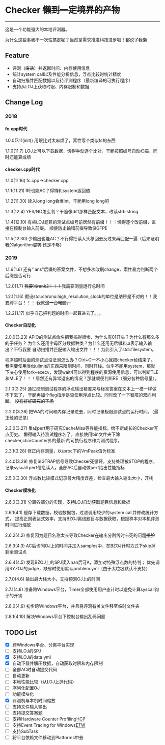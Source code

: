 # Checker ~~懒到一定境界的产物~~
-------------------
这是一个功能强大的本地评测器。

为什么这些事我不一次性搞定呢？当然是需求推进科技进步啦！~~都说了我懒~~

## Feature

- 评测（~~废话~~）并返回时间、内存使用信息
- 统计system call以及性能分析信息，浮点比较时统计精度
- 自动扫描并匹配数据以及待评测程序（最新编译的可执行程序）
- 支持从LOJ上获取时限、内存限制和数据

## Change Log
### 2018

#### fc.cpp时代

1.0.0(7.11(init)) 用眼比对太麻烦了，索性写个类似fc的东西

1.1.0(11.7)
LOJ上可以下载数据，懒得手动逐个比对，干脆按照编号自动扫描，同时还能算成绩

#### checker.cpp时代

1.1.0(11.16) fc.cpp->checker.cpp

1.1.1(11.21) RE也能AC？得特判system返回值

1.1.2(11.30) 读入long long会爆int，干脆用long long吧

1.1.3(12.4)
YES/NO怎么判？干脆像diff那样匹配文本，改读std::string

1.1.4(12.10)
有些LOJ题目的测试点编号前居然有前缀！！！懒得逐个改前缀，直接在控制台输入前缀。
顺便防止输错前缀导致SIGFPE

1.1.5(12.30)
少输出也能AC？不行得把读入头移回去反过来再匹配一遍（后来证明我的algorithm姿势
还是不够）

### 2019

1.1.6(1.6)
还有".ans"后缀的答案文件，不想多次改刷change，索性暴力判断两个后缀是否可行

1.2.0(1.7) ~~我要当rank2！！！~~我需要测量运行总时间

1.2.1(1.16)
假设std::chrono:high_resolution_clock的单位是纳秒是不对的！！我要跨平台！！！
~~我就这一台电脑。~~

1.2.2(1.17) 似乎自己把判题的时间一起算进去了。。。

#### Checker自动化

2.0.0(3.23)
APIO的测试点命名把我搞得很惨，为什么有01开头？为什么有那么多的子任务？
为什么还用字母区分数据种类？为什么还用无后缀和.a表示输入输出？不行我要
自动扫描并匹配输入输出文件！！！为此引入了std::filesystem。

程序超时后面的测试点没法测怎么办？Ctrl+C一不小心就把checker给结束了。
我需要使用类似ulimit的东西来限制时间，同时开栈。似乎不能用system，那就
下决心使用fork+execv，发现wait4可以得到程序的资源使用信息，可以判断TLE
和MLE了！！！居然还有异常退出的情况？那就顺便判断RE（细分各种信号量）。

2.1.0(3.25)
通过控制测试程序的浮点输出精度来与标准答案在文本上一模一样做不下去了，
干脆再加个flag指示是否使用浮点比较。同时改了一下智障的双向判断。
~~没有好好研究<algorithm>的下场~~

2.2.0(3.26)
把WA的时间和内存记录进去，同时记录极限测试点的运行时间。（最正经的记录）

2.3.0(3.27)
集成perf用于研究CacheMiss等性能指标。给不断成长的Checker写点历史。
懒得输入待测试程序名了，直接使用bin文件夹下除checker,charCounter外的最新
的可执行程序作为测试程序。

2.3.1(3.28)
修正内存测量，以/proc下的VmPeak值为标准

2.4.0(3.29)
修复SIGTRAP信号导致Checker死循环，支持处理被STOP的程序，记录syscall
perf信息读入，全部AC后自动做perf给出性能指标

2.5.0(3.30)
浮点数比较模式记录最大精度误差，检查最大输入输出大小，开栈

#### Checker模块化

2.6.0(3.31)
分离各部分的实现，支持LOJ自动获取题目信息和数据

2.6.1(4.1)
缓存下载数据，校验数据包，过滤调用较少的system call并修改统计方式，
提高正则表达式效率，支持BZOJ离线题目与数据获取，根据样本对本机评测时间进行缩放

2.6.2(4.2)
修复因为题目名称太长导致Checker在输出分割线时卡死的问题~~捂脸~~

2.6.3(4.3)
AC后询问OJ上的时间并加入samples中，在BZOJ计时方式下skip掉剩余测试点

2.6.4(4.5)
发现BZOJ上的SPJ读入nan后可A，添加对特殊浮点数的特判；
优先调用SYZOJ的judge，缺省时使用默认problem.yml（由于太垃圾默认不支持）

2.7.0(4.6)
输出最大栈大小，支持预测OJ上的时间

2.7.1(4.8)
准备跨Windows平台，Timer全部使用用户态计时以避免计算syscall钩子的开销

2.8.0(4.9)
初步跨Windows平台，并且将评测有关文件移至临时文件夹

2.8.1(4.10)
解决Windows平台下控制台输出乱码问题

## TODO List

- [x] 跨Windows平台、分离平台实现
- [ ] 支持LOJ的SPJ
- [x] 支持LOJ的data.yml
- [x] 自动下载并解压数据，自动获取时限和内存限制
- [ ] 全部AC时自动提交代码
- [ ] 自动更新
- [ ] 本地性能比较（从LOJ上扒代码）
- [ ] 序列化配置OJ
- [ ] 功能模块化
- [x] 评测机与本机时间缩放
- [ ] 支持文件输入输出
- [ ] 支持提交答案题
- [ ] 支持Hardware Counter Profiling[HCP](https://docs.microsoft.com/en-us/windows/desktop/api/_hcp/)
- [ ] 支持Event Tracing for Windows[ETW](https://docs.microsoft.com/zh-cn/windows/desktop/ETW/event-tracing-portal)
- [ ] 支持SubTask
- [ ] 将平台依赖文件移动到Platforms中去
